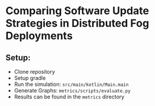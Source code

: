 # Comparing Software Update Strategies in Distributed Fog Deployments
## Setup:

- Clone repository
- Setup gradle
- Run the simulation: `src/main/kotlin/Main.main`
- Generate Graphs: `metrics/scripts/evaluate.py`
- Results can be found in the `metrics` directory